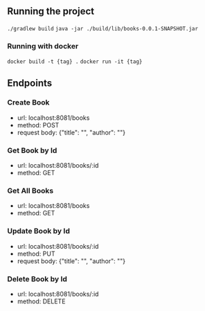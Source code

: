 ## Running the project
`./gradlew build`
`java -jar ./build/lib/books-0.0.1-SNAPSHOT.jar`

### Running with docker
`docker build -t {tag} .`
`docker run -it {tag}`

## Endpoints

### Create Book
- url: localhost:8081/books
- method: POST
- request body: {"title": "", "author": ""}

### Get Book by Id
- url: localhost:8081/books/:id
- method: GET

### Get All Books
- url: localhost:8081/books
- method: GET

### Update Book by Id
- url: localhost:8081/books/:id
- method: PUT
- request body: {"title": "", "author": ""}

### Delete Book by Id
- url: localhost:8081/books/:id
- method: DELETE
